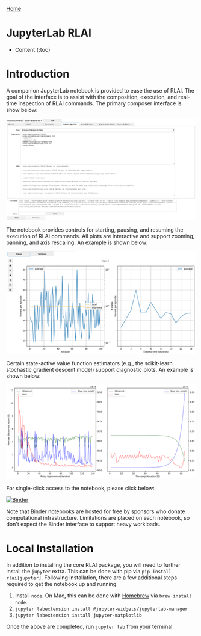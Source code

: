 [Home](index.md)

# JupyterLab RLAI
* Content
{:toc}
  
# Introduction
A companion JupyterLab notebook is provided to ease the use of RLAI. The goal of the interface is to assist with the 
composition, execution, and real-time inspection of RLAI commands. The primary composer interface is show below:

![jupyterlab](jupyterlab-composer.png)

The notebook provides controls for starting, pausing, and resuming the execution of RLAI commands. All plots are
interactive and support zooming, panning, and axis rescaling. An example is shown below:

![jupyterlab-running](jupyterlab-running.png)

Certain state-active value function estimators (e.g., the scikit-learn stochastic gradient descent model) support 
diagnostic plots. An example is shown below:

![jupyterlab-diag](jupyterlab-diag.png)

For single-click access to the notebook, please click below:

[![Binder](https://mybinder.org/badge_logo.svg)](https://mybinder.org/v2/gh/MatthewGerber/rlai/HEAD?urlpath=lab/tree/jupyter/trainer.ipynb)

Note that Binder notebooks are hosted for free by sponsors who donate computational infrastructure. Limitations are 
placed on each notebook, so don't expect the Binder interface to support heavy workloads.

# Local Installation
In addition to installing the core RLAI package, you will need to further 
install the `jupyter` extra. This can be done with pip via 
`pip install rlai[jupyter]`. Following installation, there are a few additional
steps required to get the notebook up and running.

1. Install `node`. On Mac, this can be done with [Homebrew](https://brew.sh/) via
   `brew install node`.
1. `jupyter labextension install @jupyter-widgets/jupyterlab-manager`
1. `jupyter labextension install jupyter-matplotlib`

Once the above are completed, run `jupyter lab` from your terminal.